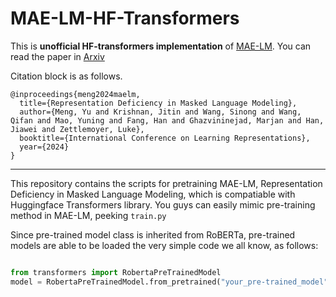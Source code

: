 # MAE-LM-HF-Transformers

This is **unofficial HF-transformers implementation** of [MAE-LM](https://github.com/yumeng5/MAE-LM). You can read the paper in [Arxiv](https://arxiv.org/abs/2302.02060)

Citation block is as follows.
```
@inproceedings{meng2024maelm,
  title={Representation Deficiency in Masked Language Modeling},
  author={Meng, Yu and Krishnan, Jitin and Wang, Sinong and Wang, Qifan and Mao, Yuning and Fang, Han and Ghazvininejad, Marjan and Han, Jiawei and Zettlemoyer, Luke},
  booktitle={International Conference on Learning Representations},
  year={2024}
}
```
--------------------

This repository contains the scripts for pretraining MAE-LM, Representation Deficiency in Masked Language Modeling, which is compatiable with Huggingface Transformers library. You guys can easily mimic pre-training method in MAE-LM, peeking `train.py`

Since pre-trained model class is inherited from RoBERTa, pre-trained models are able to be loaded the very simple code we all know, as follows:

```python

from transformers import RobertaPreTrainedModel
model = RobertaPreTrainedModel.from_pretrained("your_pre-trained_model")

```
